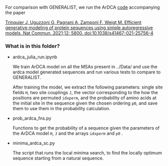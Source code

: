 For comparison with GENERALIST, we run the ArDCA [code](https://github.com/pagnani/ArDCA) accompanying the paper 

[Trinquier J, Uguzzoni G, Pagnani A, Zamponi F, Weigt M. Efficient generative modeling of protein sequences using simple autoregressive models. Nat Commun. 2021;12: 5800. doi:10.1038/s41467-021-25756-4](https://www.nature.com/articles/s41467-021-25756-4)

### What is in this folder?

- ardca_julia_run.ipynb 

    We train ArDCA model on all the MSAs present in ../Data/ and use the ardca model generated sequences and run various tests to compare to GENERALIST. 

    After training the model, we extract the following parameters: single site fields ``H``, two site couplings ``J``, the vector corresponding to the how the positions are permuted ``idxperm``, and the probability of amino acids at the initial site in the
    sequence given the chosen ordering ``p0``, and save them to use them in the probability calculation. 

- prob_ardca_fns.py

    Functions to get the probability of a sequence given the parameters of the ArDCA model   ``H``, ``J`` and the arrays ``idxperm`` and ``p0`` .

- minima_ardca_sc.py

    The script that runs the local minima search, to find the locally optimum sequence starting from a natural sequence. 
